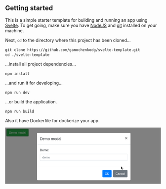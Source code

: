 ## Getting started

This is a simple starter template for building and running an app using [Svelte](https://v3.svelte.technology). To get going, make sure you have [NodeJS](https://nodejs.org/en/) and [git](https://git-scm.com/book/en/v2/Getting-Started-Installing-Git) installed on your machine.

Next, `cd` to the directory where this project has been cloned...

```
git clone https://github.com/ganochenkodg/svelte-template.git
cd ./svelte-template
```

...install all project dependencies...

```
npm install
```

...and run it for developing...

```
npm run dev
```

...or build the application.

```
npm run build
```

Also it have Dockerfile for dockerize your app.

![](https://github.com/ganochenkodg/svelte-template/blob/master/svelte.png)
